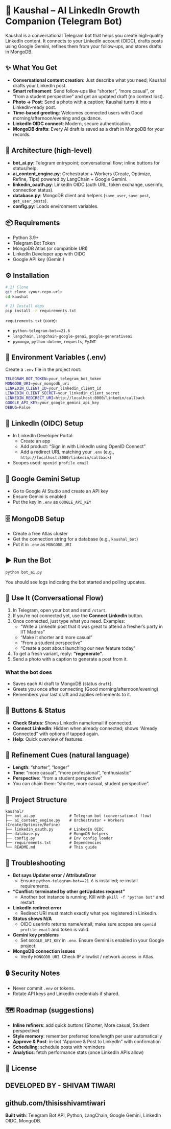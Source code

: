 # 🤖 Kaushal – AI LinkedIn Growth Companion (Telegram Bot)

Kaushal is a conversational Telegram bot that helps you create high‑quality LinkedIn content. It connects to your LinkedIn account (OIDC), drafts posts using Google Gemini, refines them from your follow‑ups, and stores drafts in MongoDB.

## ✨ What You Get
- **Conversational content creation**: Just describe what you need; Kaushal drafts your LinkedIn post.
- **Smart refinement**: Send follow‑ups like “shorter”, “more casual”, or “from a student perspective” and get an updated draft (no context lost).
- **Photo → Post**: Send a photo with a caption; Kaushal turns it into a LinkedIn‑ready post.
- **Time‑based greeting**: Welcomes connected users with Good morning/afternoon/evening and guidance.
- **LinkedIn OIDC connect**: Modern, secure authentication.
- **MongoDB drafts**: Every AI draft is saved as a draft in MongoDB for your records.

## 🧱 Architecture (high‑level)
- **bot_ai.py**: Telegram entrypoint; conversational flow; inline buttons for status/help.
- **ai_content_engine.py**: Orchestrator + Workers (Create, Optimize, Refine, Tips) powered by LangChain + Google Gemini.
- **linkedin_oauth.py**: LinkedIn OIDC (auth URL, token exchange, userinfo, connection status).
- **database.py**: MongoDB client and helpers (`save_user`, `save_post`, `get_user_posts`).
- **config.py**: Loads environment variables.

## 📦 Requirements
- Python 3.9+
- Telegram Bot Token
- MongoDB Atlas (or compatible URI)
- LinkedIn Developer app with OIDC
- Google API key (Gemini)

## ⚙️ Installation
```bash
# 1) Clone
git clone <your-repo-url>
cd kaushal

# 2) Install deps
pip install -r requirements.txt
```

`requirements.txt` (core):
- `python-telegram-bot==21.6`
- `langchain`, `langchain-google-genai`, `google-generativeai`
- `pymongo`, `python-dotenv`, `requests`, `PyJWT`

## 🔐 Environment Variables (.env)
Create a `.env` file in the project root:
```bash
TELEGRAM_BOT_TOKEN=your_telegram_bot_token
MONGODB_URI=your_mongodb_uri
LINKEDIN_CLIENT_ID=your_linkedin_client_id
LINKEDIN_CLIENT_SECRET=your_linkedin_client_secret
LINKEDIN_REDIRECT_URI=http://localhost:8000/linkedin/callback
GOOGLE_API_KEY=your_google_gemini_api_key
DEBUG=False
```

## 🔗 LinkedIn (OIDC) Setup
- In LinkedIn Developer Portal:
  - Create an app
  - Add product: “Sign in with LinkedIn using OpenID Connect”
  - Add a redirect URL matching your `.env` (e.g., `http://localhost:8000/linkedin/callback`)
- Scopes used: `openid profile email`

## 🧠 Google Gemini Setup
- Go to Google AI Studio and create an API key
- Ensure Gemini is enabled
- Put the key in `.env` as `GOOGLE_API_KEY`

## 🗄️ MongoDB Setup
- Create a free Atlas cluster
- Get the connection string for a database (e.g., `kaushal_bot`)
- Put it in `.env` as `MONGODB_URI`

## ▶️ Run the Bot
```bash
python bot_ai.py
```
You should see logs indicating the bot started and polling updates.

## 📱 Use It (Conversational Flow)
1. In Telegram, open your bot and send `/start`.
2. If you’re not connected yet, use the **Connect LinkedIn** button.
3. Once connected, just type what you need. Examples:
   - “Write a LinkedIn post that it was great to attend a fresher’s party in IIT Madras”
   - “Make it shorter and more casual”
   - “From a student perspective”
   - “Create a post about launching our new feature today”
4. To get a fresh variant, reply: **“regenerate”**.
5. Send a photo with a caption to generate a post from it.

### What the bot does
- Saves each AI draft to MongoDB (status `draft`).
- Greets you once after connecting (Good morning/afternoon/evening).
- Remembers your last draft and applies refinements to it.

## 🧩 Buttons & Status
- **Check Status**: Shows LinkedIn name/email if connected.
- **Connect LinkedIn**: Hidden when already connected; shows “Already Connected” with options if tapped again.
- **Help**: Quick overview of features.

## 🧪 Refinement Cues (natural language)
- **Length**: “shorter”, “longer”
- **Tone**: “more casual”, “more professional”, “enthusiastic”
- **Perspective**: “from a student perspective”
- You can chain them: “shorter, more casual, student perspective”.

## 🧰 Project Structure
```
kaushal/
├── bot_ai.py               # Telegram bot (conversational flow)
├── ai_content_engine.py    # Orchestrator + Workers (Create/Optimize/Refine)
├── linkedin_oauth.py       # LinkedIn OIDC
├── database.py             # MongoDB helpers
├── config.py               # Env config loader
├── requirements.txt        # Dependencies
└── README.md               # This guide
```

## 🛟 Troubleshooting
- **Bot says Updater error / AttributeError**
  - Ensure `python-telegram-bot==21.6` is installed; re‑install requirements.
- **“Conflict: terminated by other getUpdates request”**
  - Another bot instance is running. Kill with `pkill -f "python bot"` and restart.
- **LinkedIn redirect error**
  - Redirect URI must match exactly what you registered in LinkedIn.
- **Status shows N/A**
  - OIDC userinfo returns name/email; make sure scopes are `openid profile email` and token is valid.
- **Gemini key problems**
  - Set `GOOGLE_API_KEY` in `.env`. Ensure Gemini is enabled in your Google project.
- **MongoDB connection issues**
  - Verify `MONGODB_URI`. Check IP allowlist / network access in Atlas.

## 🔒 Security Notes
- Never commit `.env` or tokens.
- Rotate API keys and LinkedIn credentials if shared.

## 🗺️ Roadmap (suggestions)
- **Inline refiners**: add quick buttons (Shorter, More casual, Student perspective)
- **Style memory**: remember preferred tone/length per user automatically
- **Approve & Post**: in‑bot “Approve & Post to LinkedIn” with confirmation
- **Scheduling**: schedule posts with reminders
- **Analytics**: fetch performance stats (once LinkedIn APIs allow)

## 📄 License
 
## DEVELOPED BY - SHIVAM TIWARI
github.com/thisisshivamtiwari
---
**Built with**: Telegram Bot API, Python, LangChain, Google Gemini, LinkedIn OIDC, MongoDB.
